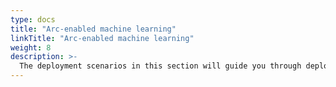 ```yaml
---
type: docs
title: "Arc-enabled machine learning"
linkTitle: "Arc-enabled machine learning"
weight: 8
description: >-
  The deployment scenarios in this section will guide you through deploying and working with Azure Arc-enabled machine learning on Kubernetes.
---
```

